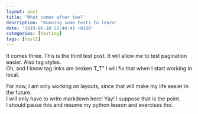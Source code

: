 ```yaml
---
layout: post
title: 'What comes after two?'
description: 'Running some tests to learn'
date: '2019-06-18 22:44:41 +0100'
categories: [testing]
tags: [test2]
---
```

It comes three. This is the third test post. It will allow me to test pagination easier. Also tag styles.  
Oh, and I know tag links are broken T_T" I will fix that when I start working in local.

For now, I am only working on layouts, since that will make my life easier in the future.  
I will only have to write markdown here! Yay! I suppose that is the point.  
I should pause this and resume my python lesson and exercises tho.
